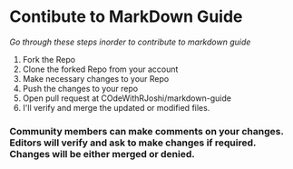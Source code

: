 # Contibute to MarkDown Guide

*Go through these steps inorder to contribute to markdown guide*

1. Fork the Repo
2. Clone the forked Repo from your account
3. Make necessary changes to your Repo 
4. Push the changes to your repo
5. Open pull request at COdeWithRJoshi/markdown-guide
6. I'll verify and merge the updated or modified files.
 
### Community members can make comments on your changes. Editors will verify and ask to make changes if required. Changes will be either merged or denied.

